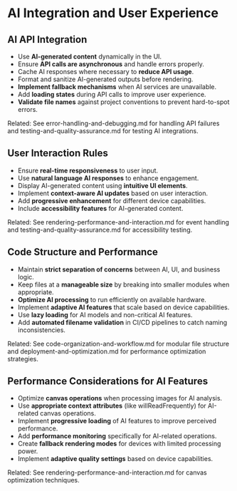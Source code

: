 # AI Integration and User Experience

## AI API Integration
- Use **AI-generated content** dynamically in the UI.
- Ensure **API calls are asynchronous** and handle errors properly.
- Cache AI responses where necessary to **reduce API usage**.
- Format and sanitize AI-generated outputs before rendering.
- **Implement fallback mechanisms** when AI services are unavailable.
- Add **loading states** during API calls to improve user experience.
- **Validate file names** against project conventions to prevent hard-to-spot errors.

Related: See error-handling-and-debugging.md for handling API failures and testing-and-quality-assurance.md for testing AI integrations.

## User Interaction Rules
- Ensure **real-time responsiveness** to user input.
- Use **natural language AI responses** to enhance engagement.
- Display AI-generated content using **intuitive UI elements**.
- Implement **context-aware AI updates** based on user interaction.
- Add **progressive enhancement** for different device capabilities.
- Include **accessibility features** for AI-generated content.

Related: See rendering-performance-and-interaction.md for event handling and testing-and-quality-assurance.md for accessibility testing.

## Code Structure and Performance
- Maintain **strict separation of concerns** between AI, UI, and business logic.
- Keep files at a **manageable size** by breaking into smaller modules when appropriate.
- **Optimize AI processing** to run efficiently on available hardware.
- Implement **adaptive AI features** that scale based on device capabilities.
- Use **lazy loading** for AI models and non-critical AI features.
- Add **automated filename validation** in CI/CD pipelines to catch naming inconsistencies.

Related: See code-organization-and-workflow.md for modular file structure and deployment-and-optimization.md for performance optimization strategies.

## Performance Considerations for AI Features
- Optimize **canvas operations** when processing images for AI analysis.
- Use **appropriate context attributes** (like willReadFrequently) for AI-related canvas operations.
- Implement **progressive loading** of AI features to improve perceived performance.
- Add **performance monitoring** specifically for AI-related operations.
- Create **fallback rendering modes** for devices with limited processing power.
- Implement **adaptive quality settings** based on device capabilities.

Related: See rendering-performance-and-interaction.md for canvas optimization techniques.
